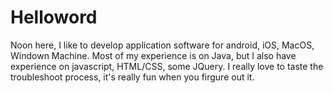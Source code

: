# Helloword
Noon here, I like to develop application software for android, iOS, MacOS, Windown Machine. Most of my experience is on Java, but I also have experience on javascript, HTML/CSS, some JQuery. I really love to taste the troubleshoot process, it's really fun when you firgure out it.
